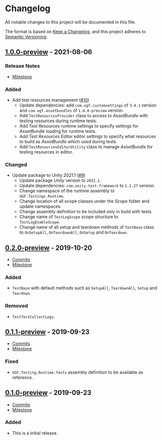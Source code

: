 # Changelog

All notable changes to this project will be documented in this file.

The format is based on [Keep a Changelog](https://keepachangelog.com/en/1.0.0/),
and this project adheres to [Semantic Versioning](https://semver.org/spec/v2.0.0.html).

## [1.0.0-preview](https://github.com/unity-game-framework/ugf-testing/releases/tag/1.0.0-preview) - 2021-08-06  

### Release Notes

- [Milestone](https://github.com/unity-game-framework/ugf-testing/milestone/4?closed=1)  
    

### Added

- Add test resources management ([#10](https://github.com/unity-game-framework/ugf-testing/pull/10))  
    - Update dependencies: add `com.ugf.customsettings` of `3.4.1` version and `com.ugf.assetbundles` of `1.0.0-preview` version.
    - Add `TestResourcesProvider` class to access to _AssetBundle_ with testing resources during runtime tests.
    - Add _Test Resources_ runtime settings to specify settings for _AssetBundle_ loading for runtime tests.
    - Add _Test Resources Editor_ editor settings to specify what resources to build as _AssetBundle_ which used during tests.
    - Add `TestResourcesEditorUtility` class to manage _AssetBundle_ for testing resources in editor.

### Changed

- Update package to Unity 2021.1 ([#9](https://github.com/unity-game-framework/ugf-testing/pull/9))  
    - Update package _Unity_ version to `2021.1`.
    - Update dependencies: `com.unity.test-framework` to `1.1.27` version.
    - Change namespace of the runtime assembly to `UGF.Testings.Runtime`.
    - Change location of all scope classes under the _Scope_ folder and update namespaces.
    - Change assembly definition to be included only in build with tests.
    - Change name of `TestLogScope` scope structure to `TestLogEnableScope`.
    - Change name of all setup and teardown methods of `TestBase` class to `OnSetupAll`, `OnTeardownAll`, `OnSetup` and `OnTeardown`.

## [0.2.0-preview](https://github.com/unity-game-framework/ugf-testing/releases/tag/0.2.0-preview) - 2019-10-20  

- [Commits](https://github.com/unity-game-framework/ugf-testing/compare/0.1.1-preview...0.2.0-preview)
- [Milestone](https://github.com/unity-game-framework/ugf-testing/milestone/3?closed=1)

### Added
- `TestBase` with default methods such as `SetupAll`, `TeardownAll`, `Setup` and `Teardown`.

### Removed
- `TestTestCollectLogs`.

## [0.1.1-preview](https://github.com/unity-game-framework/ugf-testing/releases/tag/0.1.1-preview) - 2019-09-23  

- [Commits](https://github.com/unity-game-framework/ugf-testing/compare/0.1.0-preview...0.1.1-preview)
- [Milestone](https://github.com/unity-game-framework/ugf-testing/milestone/2?closed=1)

### Fixed
- `UGF.Testing.Runtime.Tests` assembly definition to be available as reference.

## [0.1.0-preview](https://github.com/unity-game-framework/ugf-testing/releases/tag/0.1.0-preview) - 2019-09-23  

- [Commits](https://github.com/unity-game-framework/ugf-testing/compare/ec13da6...0.1.0-preview)
- [Milestone](https://github.com/unity-game-framework/ugf-testing/milestone/1?closed=1)

### Added
- This is a initial release.


